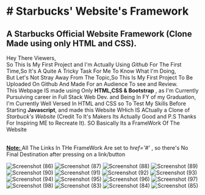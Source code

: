 <h1># Starbucks' Website's Framework</h1>
<h2>A Starbucks Official Website Framework (Clone Made using only HTML and CSS).</h2>
Hey There Viewers,<br>
  So This Is My First Project and I'm Actually Using <em>Github</em> For The First Time,So It's A Quite A Tricky Task For Me To Know What I'm Doing,<br>
  But Let's Not Stray Away From The Topic,So This Is My First Project To Be Uploaded On Github And Made For an Audience To see and Review.<br>
  This Webpage IS made using Only <strong>HTML,CSS & Bootstrap</strong> , as I'm Currently Pursuiving career in Full Stack Web Dev. and Being In FY of my Graduation,
  I'm Currently Well Versed In HTML and CSS so To Test My Skills Before Starting <strong>Javascript</strong>, and made this Website WHich IS ACtually a Clone of
  <em>Starbuck's Website</em> (Credit To It's Makers Its Actually Good and P.S Thanks For Inspiring ME to Recreate It). SO Basically Its a FrameWork Of The Website<br><br>
  
 <b><u> Note: </u></b> All The Links In THe FrameWork Are set to <em>href='#'</em> , so there's No Final Destination after pressing on a link/button <br>
 
![Screenshot (86)](https://user-images.githubusercontent.com/120619177/214832340-11dca382-cb65-4f1b-9899-620a5aa12eb9.png)
![Screenshot (87)](https://user-images.githubusercontent.com/120619177/214832350-0aac24c1-7bb6-4b65-898e-d49664e52857.png)
![Screenshot (88)](https://user-images.githubusercontent.com/120619177/214832351-11e2463e-ed1f-408b-8f4b-2087fa8bf70d.png)
![Screenshot (89)](https://user-images.githubusercontent.com/120619177/214832357-1b603cca-f119-4cc6-b319-1ff74cf2ee2f.png)
![Screenshot (90)](https://user-images.githubusercontent.com/120619177/214832361-948d3386-ae8c-4602-b82b-c25e7f07d055.png)
![Screenshot (91)](https://user-images.githubusercontent.com/120619177/214832364-c31074a9-ece3-48a3-8dac-9e5a0f55ae44.png)
![Screenshot (92)](https://user-images.githubusercontent.com/120619177/214832366-d0baf946-c5a4-4246-a19d-8a0b84f150a6.png)
![Screenshot (93)](https://user-images.githubusercontent.com/120619177/214832369-d14d0548-6fd5-4f5a-a59a-981692b79efe.png)
![Screenshot (94)](https://user-images.githubusercontent.com/120619177/214832370-ad2b99ea-1096-4630-830f-66e819af1cf6.png)
![Screenshot (95)](https://user-images.githubusercontent.com/120619177/214832371-afb9c969-9772-4f16-9d23-d9f5942da2d0.png)
![Screenshot (96)](https://user-images.githubusercontent.com/120619177/214832373-17dcab44-2d0f-4ef3-b5b0-d6e86d487222.png)
![Screenshot (97)](https://user-images.githubusercontent.com/120619177/214832375-da8e5a1e-66b6-4fe8-aa2b-5ce76df74d82.png)
![Screenshot (98)](https://user-images.githubusercontent.com/120619177/214832380-7843744c-0fd4-4152-be48-719e97c26f55.png)
![Screenshot (83)](https://user-images.githubusercontent.com/120619177/214832381-69c8af8a-edf3-440d-a855-25bac88ab14f.png)
![Screenshot (84)](https://user-images.githubusercontent.com/120619177/214832383-569211a9-a84c-435b-88a3-2491f38aa6a8.png)
![Screenshot (85)](https://user-images.githubusercontent.com/120619177/214832384-97cc94df-598a-4f82-8211-95c5e3d0cf02.png)
